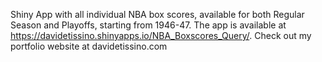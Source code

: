 Shiny App with all individual NBA box scores, available for both Regular Season and Playoffs, starting from 1946-47. 
The app is available at https://davidetissino.shinyapps.io/NBA_Boxscores_Query/. 
Check out my portfolio website at davidetissino.com
